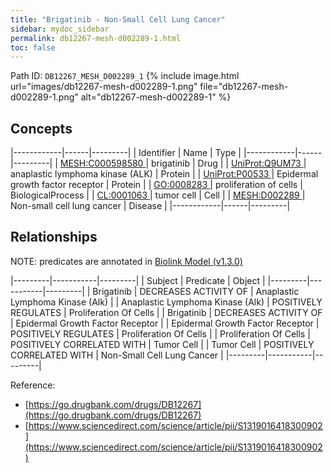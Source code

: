 ```yaml
---
title: "Brigatinib - Non-Small Cell Lung Cancer"
sidebar: mydoc_sidebar
permalink: db12267-mesh-d002289-1.html
toc: false 
---
```



Path ID: `DB12267_MESH_D002289_1`
{% include image.html url="images/db12267-mesh-d002289-1.png" file="db12267-mesh-d002289-1.png" alt="db12267-mesh-d002289-1" %}

## Concepts

|------------|------|---------|
| Identifier | Name | Type    |
|------------|------|---------|
| <a href="https://identifiers.org/MESH:C000598580">MESH:C000598580 </a> | brigatinib | Drug |
| <a href="https://identifiers.org/UniProt:Q9UM73">UniProt:Q9UM73 </a> | anaplastic lymphoma kinase (ALK) | Protein |
| <a href="https://identifiers.org/UniProt:P00533">UniProt:P00533 </a> | Epidermal growth factor receptor | Protein |
| <a href="https://identifiers.org/GO:0008283">GO:0008283 </a> | proliferation of cells | BiologicalProcess |
| <a href="https://identifiers.org/CL:0001063">CL:0001063 </a> | tumor cell | Cell |
| <a href="https://identifiers.org/MESH:D002289">MESH:D002289 </a> | Non-small cell lung cancer | Disease |
|------------|------|---------|

## Relationships


NOTE: predicates are annotated in <a href="https://github.com/biolink/biolink-model/releases/tag/v1.3.0">Biolink Model (v1.3.0)</a>

|---------|-----------|---------|
| Subject | Predicate | Object  |
|---------|-----------|---------|
| Brigatinib | DECREASES ACTIVITY OF | Anaplastic Lymphoma Kinase (Alk) |
| Anaplastic Lymphoma Kinase (Alk) | POSITIVELY REGULATES | Proliferation Of Cells |
| Brigatinib | DECREASES ACTIVITY OF | Epidermal Growth Factor Receptor |
| Epidermal Growth Factor Receptor | POSITIVELY REGULATES | Proliferation Of Cells |
| Proliferation Of Cells | POSITIVELY CORRELATED WITH | Tumor Cell |
| Tumor Cell | POSITIVELY CORRELATED WITH | Non-Small Cell Lung Cancer |
|---------|-----------|---------|

Reference: 
  - [https://go.drugbank.com/drugs/DB12267](https://go.drugbank.com/drugs/DB12267)
  - [https://www.sciencedirect.com/science/article/pii/S1319016418300902](https://www.sciencedirect.com/science/article/pii/S1319016418300902)
